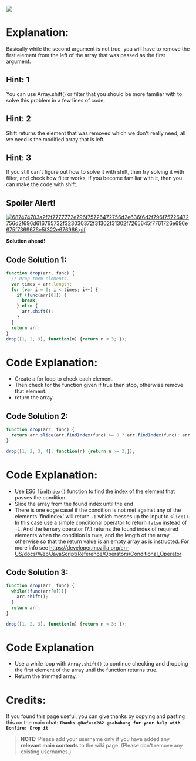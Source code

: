 ![](http://i.imgur.com/goyTFy2.png)

# Explanation:
Basically while the second argument is not true, you will have to remove the first element from the left of the array that was passed as the first argument.

## Hint: 1
You can use Array.shift() or filter that you should be more familiar with to solve this problem in a few lines of code.

## Hint: 2
Shift returns the element that was removed which we don't really need, all we need is the modified array that is left.

## Hint: 3
If you still can't figure out how to solve it with shift, then try solving it with filter, and check how filter works, if you become familiar with it, then you can make the code with shift.

## Spoiler Alert!
[![687474703a2f2f7777772e796f75726472756d2e636f6d2f796f75726472756d2f696d616765732f323030372f31302f31302f7265645f7761726e696e675f7369676e5f322e676966.gif](https://files.gitter.im/FreeCodeCamp/Wiki/nlOm/thumb/687474703a2f2f7777772e796f75726472756d2e636f6d2f796f75726472756d2f696d616765732f323030372f31302f31302f7265645f7761726e696e675f7369676e5f322e676966.gif)](https://files.gitter.im/FreeCodeCamp/Wiki/nlOm/687474703a2f2f7777772e796f75726472756d2e636f6d2f796f75726472756d2f696d616765732f323030372f31302f31302f7265645f7761726e696e675f7369676e5f322e676966.gif)

**Solution ahead!**

## Code Solution 1:

```js
function drop(arr, func) {
  // Drop them elements.
  var times = arr.length;
  for (var i = 0; i < times; i++) {
    if (func(arr[0])) {
      break;
    } else {
      arr.shift();
    }
  }
  return arr;
}
drop([1, 2, 3], function(n) {return n < 3; });
```

# Code Explanation:
- Create a for loop to check each element.
- Then check for the function given if true then stop, otherwise remove that element.
- return the array.


## Code Solution 2:
```js
function drop(arr, func) {
  return arr.slice(arr.findIndex(func) >= 0 ? arr.findIndex(func): arr.length, arr.length);
}

drop([1, 2, 3, 4], function(n) {return n >= 3;});
```

# Code Explanation:
- Use ES6 `findIndex()` function to  find the index of the element that passes the condition
- Slice the array from the found index until the end
- There is one edge case! if the condition is not met against any of the elements 'findIndex' will return `-1` which messes up the input to `slice()`. In this case use a simple conditional operator to return `false` instead of `-1`. And the ternary operator (?:) returns the found index of required elements when the condition is `ture`, and the length of the array otherwise so that the return value is an empty array as is instructed. For more info see https://developer.mozilla.org/en-US/docs/Web/JavaScript/Reference/Operators/Conditional_Operator


## Code Solution 3:
```js
function drop(arr, func) {
  while(!func(arr[0])){
    arr.shift();
  }
  return arr;
}

drop([1, 2, 3], function(n) {return n < 3; });
```

# Code Explanation
- Use a while loop with `Array.shift()` to continue checking and dropping the first element of the array until the function returns true.
- Return the trimmed array.

# Credits:
If you found this page useful, you can give thanks by copying and pasting this on the main chat: **`Thanks @Rafase282 @sabahang for your help with Bonfire: Drop it`**

> **NOTE:** Please add your username only if you have added any **relevant main contents** to the wiki page. (Please don't remove any existing usernames.)
